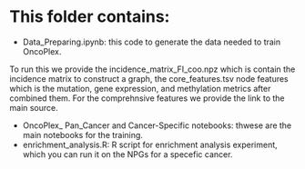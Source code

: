 # This folder contains:

- Data_Preparing.ipynb: this code to generate the data needed to train OncoPlex.

To run this we provide the incidence_matrix_FI_coo.npz which is contain the incidence matrix to construct a graph, the core_features.tsv node features which is the mutation, gene expression, and methylation metrics after combined them. For the comprehnsive features we provide the link to the main source. 

- OncoPlex_ Pan_Cancer and Cancer-Specific notebooks: thwese are the main notebooks for the training. 
- enrichment_analysis.R: R script for enrichment analysis experiment, which you can run it on the NPGs for a specefic cancer. 

